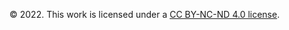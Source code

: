 © 2022. This work is licensed under a [CC BY-NC-ND 4.0 license](https://creativecommons.org/licenses/by-nc-nd/4.0/).
